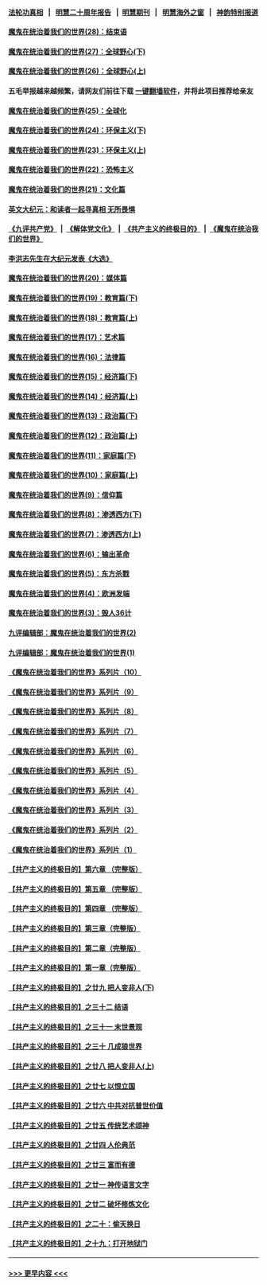 #### [法轮功真相](https://github.com/gfw-breaker/truth/blob/master/README.md?t=0) &nbsp;&nbsp;|&nbsp;&nbsp; [明慧二十周年报告](https://github.com/gfw-breaker/mh-reports/blob/master/README.md?t=0) &nbsp;&nbsp;|&nbsp;&nbsp;[明慧期刊](https://github.com/gfw-breaker/mh-qikan) &nbsp;&nbsp;|&nbsp;&nbsp; [明慧海外之窗](https://github.com/gfw-breaker/mh-news/blob/master/README.md?t=0) &nbsp;&nbsp;|&nbsp;&nbsp; [神韵特别报道](https://github.com/gfw-breaker/mh-news/blob/master/shenyun.md?t=0)
#### [魔鬼在统治着我们的世界(28)：结束语](../pages/nsc422/n10936246.md?t=07031852) 
#### [魔鬼在统治着我们的世界(27)：全球野心(下)](../pages/nsc422/n10928319.md?t=07031852) 
#### [魔鬼在统治着我们的世界(26)：全球野心(上)](../pages/nsc422/n10900318.md?t=07031852) 
#### 五毛举报越来越频繁，请网友们前往下载 [一键翻墙软件](https://github.com/gfw-breaker/ssr-accounts)，并将此项目推荐给亲友
#### [魔鬼在统治着我们的世界(25)：全球化](../pages/nsc422/n10788205.md?t=07031852) 
#### [魔鬼在统治着我们的世界(24)：环保主义(下)](../pages/nsc422/n10695307.md?t=07031852) 
#### [魔鬼在统治着我们的世界(23)：环保主义(上)](../pages/nsc422/n10688613.md?t=07031852) 
#### [魔鬼在统治着我们的世界(22)：恐怖主义](../pages/nsc422/n10614727.md?t=07031852) 
#### [魔鬼在统治着我们的世界(21)：文化篇](../pages/nsc422/n10597706.md?t=07031852) 
#### [英文大纪元：和读者一起寻真相 无所畏惧](../pages/nsc422/n12542027.md?t=07031852) 
#### [《九评共产党》](https://github.com/begood0513/9ping.md/blob/master/README.md) &nbsp;|&nbsp; [《解体党文化》](../../../../jtdwh.md/blob/master/README.md)  &nbsp;|&nbsp; [《共产主义的终极目的》](../../../../gczydzjmd.md/blob/master/README.md) &nbsp;|&nbsp; [《魔鬼在统治我们的世界》](../../../../mgztzwmdsj.md/blob/master/README.md) 
#### [李洪志先生在大纪元发表《大选》](../pages/nsc422/n12534746.md?t=07031852) 
#### [魔鬼在统治着我们的世界(20)：媒体篇](../pages/nsc422/n10586579.md?t=07031852) 
#### [魔鬼在统治着我们的世界(19)：教育篇(下)](../pages/nsc422/n10564808.md?t=07031852) 
#### [魔鬼在统治着我们的世界(18)：教育篇(上)](../pages/nsc422/n10526970.md?t=07031852) 
#### [魔鬼在统治着我们的世界(17)：艺术篇](../pages/nsc422/n10499093.md?t=07031852) 
#### [魔鬼在统治着我们的世界(16)：法律篇](../pages/nsc422/n10485969.md?t=07031852) 
#### [魔鬼在统治着我们的世界(15)：经济篇(下)](../pages/nsc422/n10469975.md?t=07031852) 
#### [魔鬼在统治着我们的世界(14)：经济篇(上)](../pages/nsc422/n10457370.md?t=07031852) 
#### [魔鬼在统治着我们的世界(13)：政治篇(下)](../pages/nsc422/n10448270.md?t=07031852) 
#### [魔鬼在统治着我们的世界(12)：政治篇(上)](../pages/nsc422/n10444576.md?t=07031852) 
#### [魔鬼在统治着我们的世界(11)：家庭篇(下)](../pages/nsc422/n10440961.md?t=07031852) 
#### [魔鬼在统治着我们的世界(10)：家庭篇(上)](../pages/nsc422/n10435448.md?t=07031852) 
#### [魔鬼在统治着我们的世界(9)：信仰篇](../pages/nsc422/n10432159.md?t=07031852) 
#### [魔鬼在统治着我们的世界(8)：渗透西方(下)](../pages/nsc422/n10429603.md?t=07031852) 
#### [魔鬼在统治着我们的世界(7)：渗透西方(上)](../pages/nsc422/n10426013.md?t=07031852) 
#### [魔鬼在统治着我们的世界(6)：输出革命](../pages/nsc422/n10421536.md?t=07031852) 
#### [魔鬼在统治着我们的世界(5)：东方杀戮](../pages/nsc422/n10417707.md?t=07031852) 
#### [魔鬼在统治着我们的世界(4)：欧洲发端](../pages/nsc422/n10414890.md?t=07031852) 
#### [魔鬼在统治着我们的世界(3)：毁人36计](../pages/nsc422/n10411583.md?t=07031852) 
#### [九评编辑部：魔鬼在统治着我们的世界(2)](../pages/nsc422/n10410036.md?t=07031852) 
#### [九评编辑部：魔鬼在统治着我们的世界(1)](../pages/nsc422/n10406825.md?t=07031852) 
#### [《魔鬼在统治着我们的世界》系列片（10）](../pages/nsc422/n12292670.md?t=07031852) 
#### [《魔鬼在统治着我们的世界》系列片（9）](../pages/nsc422/n12290859.md?t=07031852) 
#### [《魔鬼在统治着我们的世界》系列片（8）](../pages/nsc422/n12287445.md?t=07031852) 
#### [《魔鬼在统治着我们的世界》系列片（7）](../pages/nsc422/n12283425.md?t=07031852) 
#### [《魔鬼在统治着我们的世界》系列片（6）](../pages/nsc422/n12282314.md?t=07031852) 
#### [《魔鬼在统治着我们的世界》系列片（5）](../pages/nsc422/n12281419.md?t=07031852) 
#### [《魔鬼在统治着我们的世界》系列片（4）](../pages/nsc422/n12274024.md?t=07031852) 
#### [《魔鬼在统治着我们的世界》系列片（3）](../pages/nsc422/n12271322.md?t=07031852) 
#### [《魔鬼在统治着我们的世界》系列片（2）](../pages/nsc422/n12269049.md?t=07031852) 
#### [《魔鬼在统治着我们的世界》系列片（1）](../pages/nsc422/n12267575.md?t=07031852) 
#### [【共产主义的终极目的】第六章 （完整版）](../pages/nsc422/n11428913.md?t=07031852) 
#### [【共产主义的终极目的】第五章 （完整版）](../pages/nsc422/n11428912.md?t=07031852) 
#### [【共产主义的终极目的】第四章 （完整版）](../pages/nsc422/n11428907.md?t=07031852) 
#### [【共产主义的终极目的】第三章（完整版）](../pages/nsc422/n11428848.md?t=07031852) 
#### [【共产主义的终极目的】第二章（完整版）](../pages/nsc422/n11428831.md?t=07031852) 
#### [【共产主义的终极目的】第一章（完整版）](../pages/nsc422/n11417651.md?t=07031852) 
#### [【共产主义的终极目的】之廿九 把人变非人(下)](../pages/nsc422/n11344140.md?t=07031852) 
#### [【共产主义的终极目的】之三十二 结语](../pages/nsc422/n11360535.md?t=07031852) 
#### [【共产主义的终极目的】之三十一 末世景观](../pages/nsc422/n11351129.md?t=07031852) 
#### [【共产主义的终极目的】之三十 几成狼世界](../pages/nsc422/n11348280.md?t=07031852) 
#### [【共产主义的终极目的】之廿八 把人变非人(上)](../pages/nsc422/n11340492.md?t=07031852) 
#### [【共产主义的终极目的】之廿七 以恨立国](../pages/nsc422/n11336944.md?t=07031852) 
#### [【共产主义的终极目的】之廿六 中共对抗普世价值](../pages/nsc422/n11324785.md?t=07031852) 
#### [【共产主义的终极目的】之廿五 传统艺术颂神](../pages/nsc422/n11296396.md?t=07031852) 
#### [【共产主义的终极目的】之廿四 人伦典范](../pages/nsc422/n11296397.md?t=07031852) 
#### [【共产主义的终极目的】之廿三 富而有德](../pages/nsc422/n11283598.md?t=07031852) 
#### [【共产主义的终极目的】之廿一 神传语言文字](../pages/nsc422/n11263265.md?t=07031852) 
#### [【共产主义的终极目的】之廿二 破坏修炼文化](../pages/nsc422/n11245728.md?t=07031852) 
#### [【共产主义的终极目的】之二十：偷天换日](../pages/nsc422/n11238846.md?t=07031852) 
#### [【共产主义的终极目的】之十九：打开地狱门](../pages/nsc422/n11206376.md?t=07031852) 

----
#### [ >>> 更早内容 <<< ](../indexes/nsc422-earlier.md)
